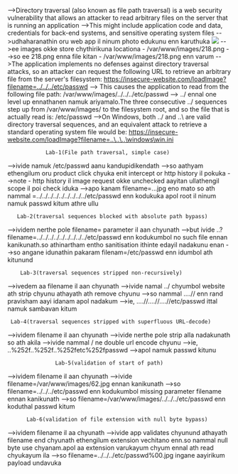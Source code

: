 -->Directory traversal (also known as file path traversal) is a web security vulnerability that allows an attacker to read arbitrary files on the server that is running an application
-->This might include application code and data, credentials for back-end systems, and sensitive operating system files
-->udhaharanathin oru web app il ninum photo edukunu enn karuthuka
               <img src="/loadImage?filename=218.png">
-->ee images okke store chythirikuna locationa - /var/www/images/218.png
-->so ee 218.png enna file kitan - /var/www/images/218.png enn varum
-->The application implements no defenses against directory traversal attacks, so an attacker can request the following URL to retrieve an arbitrary file from the server's filesystem: 
         https://insecure-website.com/loadImage?filename=../../../etc/passwd
--> This causes the application to read from the following file path: 
         /var/www/images/../../../etc/passwd
--> ../ ennal one level up ennathanen namuk ariyamalo.The three consecutive ../ sequences step up from /var/www/images/ to the filesystem root, and so the file that is actually read is: 
           /etc/passwd
-->On Windows, both ../ and ..\ are valid directory traversal sequences, and an equivalent attack to retrieve a standard operating system file would be: 
          https://insecure-website.com/loadImage?filename=..\..\..\windows\win.ini
		  
		  
		        Lab-1(File path traversal, simple case)
-->ivide namuk /etc/passwd aanu kandupidikendath
-->so aathyam ethengilum oru product click chyuka enit intercept or http history il pokuka
-->note - http history il image request okke unchecked aayitan ullathengil scope il poi check iduka
-->apo kanam filename=...jpg eno mato so ath nammal =../../../../../../../../../etc/passwd  enn kodukuka apol root il ninum namuk passwd kitum athre ullu

       Lab-2(traversal sequences blocked with absolute path bypass)
-->ividem nerthe pole filename= parameter il aan chyunath
-->but ivide ..?filename=../../../../../../../../../etc/passwd enn kodukumbol no such file ennan kanikunath.so athinartham entho sanitisation ithinte edayil nadakunu enan
-->so angane idunathin pakaram filenam=/etc/passwd enn idumbol ath kitunund
         
		Lab-3(traversal sequences stripped non-recursively)
-->ivedem aa filename il aan chyunath
-->ivide namal ../ chyumbol website ath strip chyunu athayath ath remove chyunu
-->so nammal ....// enn rand pravisham aayi idanam apol nadakum
-->ie, ....//....//....//etc/passwd ittal namuk sambavan kitum

     Lab-4(traversal sequences stripped with superfluous URL-decode)
-->ividem filename il aan chyunath
-->ivide nerthe pole strip alla nadakunath so ath akila
-->ivide nammal / ne double url encode chyunu
-->ie,   ..%252f..%252f..%252fetc%252fpasswd
-->apol namuk passwd kitunu

                   Lab-5(validation of start of path)
-->ividem filename il aan chyunath
-->ivide filename=/var/www/images/62.jpg  ennan kanikunath
-->so filename=../../../etc/passwd enn kodukumbol missing parameter filename ennan kanikunath
-->so filename=/var/www/images/../../../etc/passwd enn koduthal passwd kitum

          Lab-6(validation of file extension with null byte bypass)
-->ividem filename il aa chyunath
-->ivide app validates chyunund athayath filename end chyunath ethengilum extension vechitano enn.so nammal null byte use chyanam.apol aa extension varukayum chyum ennal ath read chyukayum ila
-->so filename=../../../etc/passwd%00.jpg ingane aayirikum payload undavuka